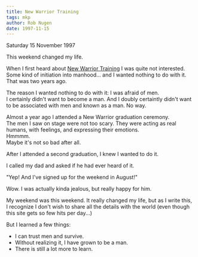 ```yaml
---
title: New Warrior Training
tags: mkp
author: Rob Nugen
date: 1997-11-15
---
```


<p class=date>Saturday 15 November 1997</p>

<p>
This weekend changed my life.
<p>
When I first heard about <a href=http://www.mkp.org>New Warrior Training</a> I was quite not interested.  Some kind of initiation into manhood... and I wanted nothing to do with it.  That was two years ago.
<p>
The reason I wanted nothing to do with it:  I was afraid of men.<br>
I certainly didn't want to become a man.  And I doubly certaintly didn't want to be associated with men and known as a man.  No way.
<p>
Almost a year ago I attended a New Warrior graduation ceremony.
<br>
The men I saw on stage were not too scary.  They were acting as real humans, with feelings, and expressing their emotions.<br>
Hmmmm.<br>
Maybe it's not so bad after all.
<p>
After I attended a second graduation, I knew I wanted to do it.
<p>
I called my dad and asked if he had ever heard of it.
<p>
"Yep!  And I've signed up for the weekend in August!"
<p>
Wow.  I was actually kinda jealous, but really happy for him.
<p>
My weekend was this weekend. It really changed my life, but as I write this, I recognize I don't wish to share all the details with the world (even though this site gets so few hits per day...)<p>
But I learned a few things:<p>
<ul>
<li>I can trust men and survive.</li>
<li>Without realizing it, I have grown to be a man.</li>
<li>There is still a lot more to learn.</li>
</ul>
<p>

